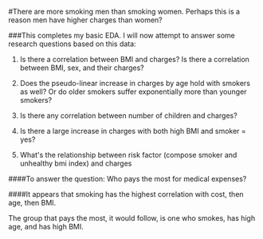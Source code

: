 #There are more smoking men than smoking women. Perhaps this is a reason men have higher charges than women?





###This completes my basic EDA. I will now attempt to answer some research questions based on this data:

1. Is there a correlation between BMI and charges? Is there a correlation between BMI, sex, and their charges?

2. Does the pseudo-linear increase in charges by age hold with smokers as well? Or do older smokers suffer exponentially more than younger smokers?

3. Is there any correlation between number of children and charges?

4. Is there a large increase in charges with both high BMI and smoker = yes?

5. What's the relationship between risk factor (compose smoker and unhealthy bmi index) and charges

####To answer the question: Who pays the most for medical expenses?

####It appears that smoking has the highest correlation with cost, then age, then BMI.

The group that pays the most, it would follow, is one who smokes, has high age, and has high BMI.